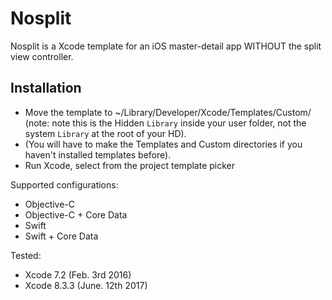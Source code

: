 # Nosplit

Nosplit is a Xcode template for an iOS master-detail app WITHOUT the split view controller.

## Installation

- Move the template to ~/Library/Developer/Xcode/Templates/Custom/ (note: note this is the Hidden `Library` inside your user folder, not the system `Library` at the root of your HD).
- (You will have to make the Templates and Custom directories if you haven't installed templates before).
- Run Xcode, select from the project template picker

Supported configurations:

- Objective-C
- Objective-C + Core Data
- Swift
- Swift + Core Data

Tested:

* Xcode 7.2 (Feb. 3rd 2016)
* Xcode 8.3.3 (June. 12th 2017)
